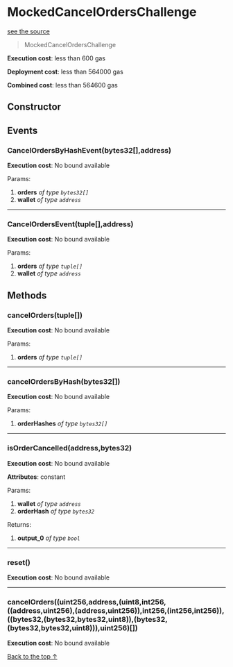 # MockedCancelOrdersChallenge
[see the source](git+https://github.com/hubiinetwork/nahmii-contracts/tree/master/contracts/test/MockedCancelOrdersChallenge.sol)
> MockedCancelOrdersChallenge


**Execution cost**: less than 600 gas

**Deployment cost**: less than 564000 gas

**Combined cost**: less than 564600 gas

## Constructor




## Events
### CancelOrdersByHashEvent(bytes32[],address)


**Execution cost**: No bound available


Params:

1. **orders** *of type `bytes32[]`*
2. **wallet** *of type `address`*

--- 
### CancelOrdersEvent(tuple[],address)


**Execution cost**: No bound available


Params:

1. **orders** *of type `tuple[]`*
2. **wallet** *of type `address`*


## Methods
### cancelOrders(tuple[])


**Execution cost**: No bound available


Params:

1. **orders** *of type `tuple[]`*


--- 
### cancelOrdersByHash(bytes32[])


**Execution cost**: No bound available


Params:

1. **orderHashes** *of type `bytes32[]`*


--- 
### isOrderCancelled(address,bytes32)


**Execution cost**: No bound available

**Attributes**: constant


Params:

1. **wallet** *of type `address`*
2. **orderHash** *of type `bytes32`*

Returns:


1. **output_0** *of type `bool`*

--- 
### reset()


**Execution cost**: No bound available




--- 
### cancelOrders((uint256,address,(uint8,int256,((address,uint256),(address,uint256)),int256,(int256,int256)),((bytes32,(bytes32,bytes32,uint8)),(bytes32,(bytes32,bytes32,uint8))),uint256)[])


**Execution cost**: No bound available




[Back to the top ↑](#mockedcancelorderschallenge)
